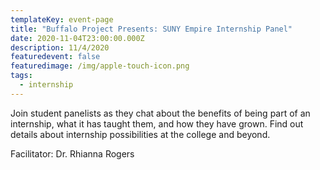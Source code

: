 ```yaml
---
templateKey: event-page
title: "Buffalo Project Presents: SUNY Empire Internship Panel"
date: 2020-11-04T23:00:00.000Z
description: 11/4/2020
featuredevent: false
featuredimage: /img/apple-touch-icon.png
tags:
  - internship
---
```

Join student panelists as they chat about the benefits of being part of an internship, what it has taught them, and how they have grown. Find out details about internship possibilities at the college and beyond.

Facilitator: Dr. Rhianna Rogers
